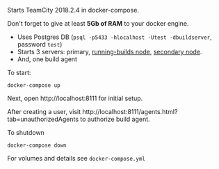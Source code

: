 Starts TeamCity 2018.2.4 in docker-compose.

Don't forget to give at least **5Gb of RAM** to your docker engine.

- Uses Postgres DB (`psql -p5433 -hlocalhost -Utest -dbuildserver`, password `test`)
- Starts 3 servers: primary, [running-builds node](https://confluence.jetbrains.com/display/TCD18/Configuring+Running+Builds+Node), [secondary node](https://confluence.jetbrains.com/display/TCD18/Configuring+Secondary+Node).
- And, one build agent

To start:

    docker-compose up

Next, open http://localhost:8111 for initial setup.

After creating a user, visit http://localhost:8111/agents.html?tab=unauthorizedAgents to authorize build agent.

To shutdown

    docker-compose down

For volumes and details see `docker-compose.yml`



